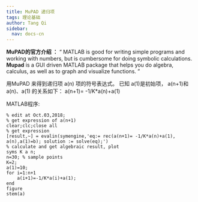 ```yaml
---
title: MuPAD 递归项
tags: 理论基础
author: Tang Qi
sidebar:
  nav: docs-cn
---
```


**MuPAD的官方介绍 ：**
“ MATLAB is good for writing simple programs and working with numbers, but is cumbersome for doing symbolic calculations. **Mupad** is a GUI driven MATLAB package that helps you do algebra, calculus, as well as to graph and visualize functions. ”

<!--more-->

用MuPAD 来得到递归项 a(n) 项的符号表达式。 已知 a(1)是初始项， a(n+1)和a(n)、a(1) 的关系如下：
a(n+1)= -1/K*a(n)+a(1)

MATLAB程序:

```
% edit at Oct.03,2018;
% get expression of a(n+1)
clear;clc;close all
% get expression
[result,~] = evalin(symengine,'eq:= rec(a(n+1)= -1/K*a(n)+a(1), a(n),a(1)=b); solution := solve(eq);')
% calculate and get algebraic result, plot 
syms K a n;
n=30; % sample points
K=2;
a(1)=10;
for i=1:n+1
    a(i+1)=-1/K*a(i)+a(1);
end
figure
stem(a)
```